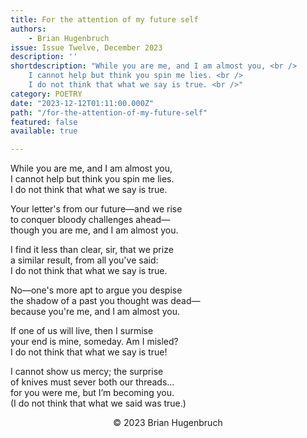 ```yaml
---
title: For the attention of my future self
authors:
    - Brian Hugenbruch
issue: Issue Twelve, December 2023
description: ''
shortdescription: "While you are me, and I am almost you, <br />
    I cannot help but think you spin me lies. <br />
    I do not think that what we say is true. <br />"
category: POETRY
date: "2023-12-12T01:11:00.000Z"
path: "/for-the-attention-of-my-future-self"
featured: false
available: true

---
```


While you are me, and I am almost you, <br />
I cannot help but think you spin me lies. <br />
I do not think that what we say is true. <br />

Your letter's from our future—and we rise <br />
to conquer bloody challenges ahead— <br />
though you are me, and I am almost you. <br />

I find it less than clear, sir, that we prize <br />
a similar result, from all you've said: <br />
I do not think that what we say is true. <br />

No—one's more apt to argue you despise <br />
the shadow of a past you thought was dead— <br />
because you're me, and I am almost you. <br />

If one of us will live, then I surmise <br />
your end is mine, someday. Am I misled? <br />
I do not think that what we say is true! <br />

I cannot show us mercy; the surprise <br />
of knives must sever both our threads… <br />
for you were me, but I’m becoming you. <br />
(I do not think that what we said was true.) <br />



<p style="text-align: center;">© 2023 Brian Hugenbruch</p>


